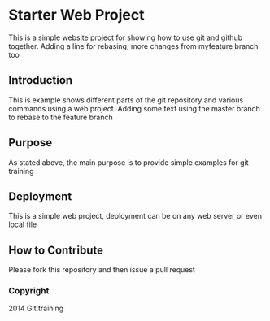 # Starter Web Project

This is a simple website project for showing how to use git and github together. Adding a line for rebasing, more changes from myfeature branch too

## Introduction

This is example shows different parts of the git repository and various commands using a web project. Adding some text using the master branch to rebase to the feature branch

## Purpose

As stated above, the main purpose is to provide simple examples for git training

## Deployment

This is a simple web project, deployment can be on any web server or even local file


## How to Contribute

Please fork this repository and then issue a pull request



### Copyright
2014 Git.training